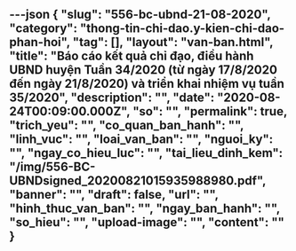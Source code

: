 ---json
{
    "slug": "556-bc-ubnd-21-08-2020",
    "category": "thong-tin-chi-dao.y-kien-chi-dao-phan-hoi",
    "tag": [],
    "layout": "van-ban.html",
    "title": "Báo cáo kết quả chỉ đạo, điều hành UBND huyện Tuần 34/2020 (từ ngày 17/8/2020 đến ngày 21/8/2020) và triển khai nhiệm vụ tuần 35/2020",
    "description": "",
    "date": "2020-08-24T00:09:00.000Z",
    "so": "",
    "permalink": true,
    "trich_yeu": "",
    "co_quan_ban_hanh": "",
    "linh_vuc": "",
    "loai_van_ban": "",
    "nguoi_ky": "",
    "ngay_co_hieu_luc": "",
    "tai_lieu_dinh_kem": "/img/556-BC-UBNDsigned_20200821015935988980.pdf",
    "banner": "",
    "draft": false,
    "url": "",
    "hinh_thuc_van_ban": "",
    "ngay_ban_hanh": "",
    "so_hieu": "",
    "upload-image": "",
    "__content__": ""
}
---
